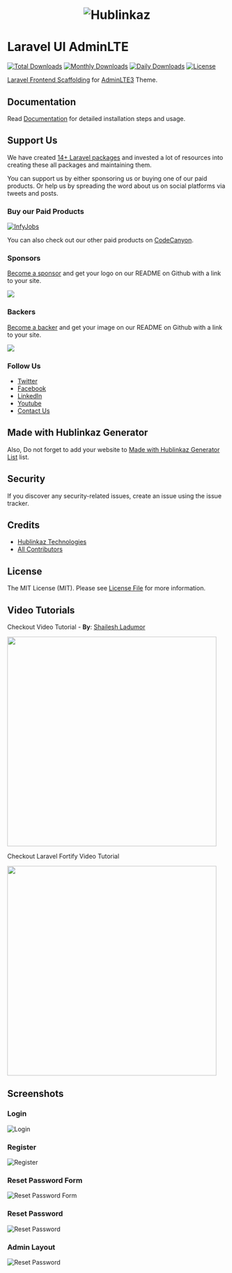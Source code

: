 <h1 align="center"><img src="https://assets.hublinkaz.com/open-source/hublinkaz-logo.png" alt="Hublinkaz"></h1>

# Laravel UI AdminLTE

[![Total Downloads](https://poser.pugx.org/hublinkaz/laravel-ui-adminlte/downloads)](https://packagist.org/packages/hublinkaz/laravel-ui-adminlte)
[![Monthly Downloads](https://poser.pugx.org/hublinkaz/laravel-ui-adminlte/d/monthly)](https://packagist.org/packages/hublinkaz/laravel-ui-adminlte)
[![Daily Downloads](https://poser.pugx.org/hublinkaz/laravel-ui-adminlte/d/daily)](https://packagist.org/packages/hublinkaz/laravel-ui-adminlte)
[![License](https://poser.pugx.org/hublinkaz/laravel-ui-adminlte/license)](https://packagist.org/packages/hublinkaz/laravel-ui-adminlte)

[Laravel Frontend Scaffolding](https://laravel.com/docs/7.x/frontend) for [AdminLTE3](https://adminlte.io/themes/v3/) Theme.

## Documentation

Read [Documentation](https://hublinkaz.com/open-source/laravel-ui-adminlte/docs) for detailed installation steps and usage.

## Support Us

We have created [14+ Laravel packages](https://github.com/HublinkazLabs) and invested a lot of resources into creating these all packages and maintaining them.

You can support us by either sponsoring us or buying one of our paid products. Or help us by spreading the word about us on social platforms via tweets and posts.

### Buy our Paid Products

[![InfyJobs](https://assets.hublinkaz.com/open-source/new/infyjobs-banner.png)](https://1.envato.market/P0ONVj)

You can also check out our other paid products on [CodeCanyon](https://1.envato.market/BXAnR1).

### Sponsors

[Become a sponsor](https://opencollective.com/hublinkaz#sponsor) and get your logo on our README on Github with a link to your site.

<a href="https://opencollective.com/hublinkaz#sponsor"><img src="https://opencollective.com/hublinkaz/sponsors.svg?width=890"></a>

### Backers

[Become a backer](https://opencollective.com/hublinkaz#backer) and get your image on our README on Github with a link to your site.

<a href="https://opencollective.com/hublinkaz#backer"><img src="https://opencollective.com/hublinkaz/backers.svg?width=890"></a>

### Follow Us

- [Twitter](https://twitter.com/hublinkaz)
- [Facebook](https://www.facebook.com/hublinkaz)
- [LinkedIn](https://in.linkedin.com/company/hublinkaz-technologies)
- [Youtube](https://www.youtube.com/channel/UC8IvwfChD6i7Wp4yZp3tNsQ)
- [Contact Us](https://hublinkaz.com/contact-us)

## Made with Hublinkaz Generator

Also, Do not forget to add your website to [Made with Hublinkaz Generator List](https://github.com/HublinkazLabs/laravel-generator/blob/develop/made-with-generator.md) list.

## Security

If you discover any security-related issues, create an issue using the issue tracker.

## Credits

- [Hublinkaz Technologies](https://github.com/hublinkaz)
- [All Contributors](../../contributors)

## License

The MIT License (MIT). Please see [License File](LICENSE.md) for more information.

## Video Tutorials

Checkout Video Tutorial - **By**: [Shailesh Ladumor](https://github.com/shailesh-ladumor)

[<img src="https://img.youtube.com/vi/jA7hr2gE9yc/0.jpg" width="480">](https://youtu.be/jA7hr2gE9yc)

Checkout Laravel Fortify Video Tutorial 

[<img src="https://img.youtube.com/vi/2lHFnYLTHSI/0.jpg" width="480">](https://youtu.be/2lHFnYLTHSI)

## Screenshots

### Login

![Login](https://raw.github.com/HublinkazLabs/laravel-ui-adminlte/master/screenshots/Login.png)

### Register

![Register](https://raw.github.com/HublinkazLabs/laravel-ui-adminlte/master/screenshots/Register.png)

### Reset Password Form

![Reset Password Form](https://raw.github.com/HublinkazLabs/laravel-ui-adminlte/master/screenshots/Reset-Password-Form.png)

### Reset Password

![Reset Password](https://raw.github.com/HublinkazLabs/laravel-ui-adminlte/master/screenshots/Reset-Password.png)

### Admin Layout

![Reset Password](https://raw.github.com/HublinkazLabs/laravel-ui-adminlte/master/screenshots/Admin-Layout.png)
